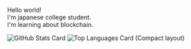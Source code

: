 <b1>Hello world!</b1>
<br>
I'm japanese college student.
<br>
I'm learning about blockchain.

![GitHub Stats Card](https://github-readme-stats.vercel.app/api?username=shoukitsuda&layout=compact)
![Top Languages Card (Compact layout)](https://github-readme-stats.vercel.app/api/top-langs/?username=shoukitsuda&layout=compact)
